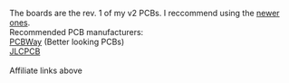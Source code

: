 The boards are the rev. 1 of my v2 PCBs. I reccommend using the [newer ones](../Voron_Boards_Rev2_Gerbers).
<br>Recommended PCB manufacturers:
<br>[PCBWay](https://www.pcbway.com/) (Better looking PCBs)
<br>[JLCPCB](https://jlcpcb.com/)
<br>
<br>Affiliate links above

